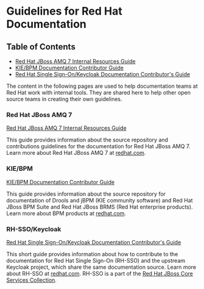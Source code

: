 # Guidelines for Red Hat Documentation

## Table of Contents

*   [Red Hat JBoss AMQ 7 Internal Resources Guide](#red-hat-jboss-amq-7)
*   [KIE/BPM Documentation Contributor Guide](#kiebpm)
*   [Red Hat Single Sign-On/Keycloak Documentation Contributor's Guide](#rh-ssokeycloak)

The content in the following pages are used to help documentation teams at Red Hat work with internal tools. They are shared here to help other open source teams in creating their own guidelines.

### Red Hat JBoss AMQ 7

[Red Hat JBoss AMQ 7 Internal Resources Guide](https://redhat-documentation.github.io/doc-guidelines/amq7/)

This guide provides information about the source repository and contributions guidelines for the documentation for Red Hat JBoss AMQ 7\. Learn more about Red Hat JBoss AMQ 7 at [redhat.com](https://www.redhat.com/en/technologies/jboss-middleware/amq).

### KIE/BPM

[KIE/BPM Documentation Contributor Guide](https://redhat-documentation.github.io/doc-guidelines/bpm/)

This guide provides information about the source repository for documentation of Drools and jBPM (KIE community software) and Red Hat JBoss BPM Suite and Red Hat JBoss BRMS (Red Hat enterprise products). Learn more about BPM products at [redhat.com](https://www.redhat.com/en/technologies/jboss-middleware/bpm).

### RH-SSO/Keycloak

[Red Hat Single Sign-On/Keycloak Documentation Contributor's Guide](https://github.com/keycloak/keycloak-documentation/blob/master/internal_resources/contributing.adoc)

This short guide provides information about how to contribute to the documentation for Red Hat Single Sign-On (RH-SSO) and the upstream Keycloak project, which share the same documentation source. Learn more about RH-SSO at [redhat.com](https://access.redhat.com/products/red-hat-single-sign-on). RH-SSO is a part of the [Red Hat JBoss Core Services Collection](https://access.redhat.com/collections/red-hat-jboss-core-services-collection).